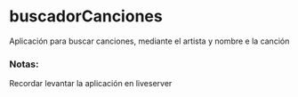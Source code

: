 # buscadorCanciones
Aplicación para buscar canciones, mediante el artista y nombre e la canción

### Notas:
Recordar levantar la aplicación en liveserver
